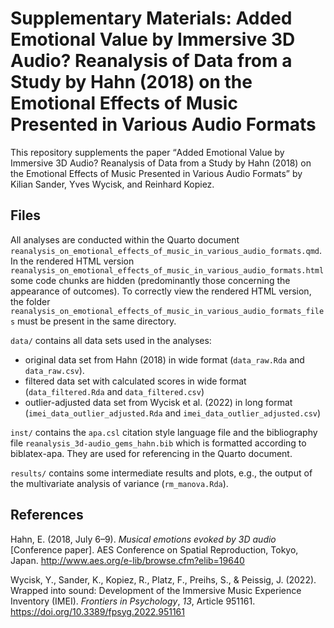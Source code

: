 # Supplementary Materials: Added Emotional Value by Immersive 3D Audio? Reanalysis of Data from a Study by Hahn (2018) on the Emotional Effects of Music Presented in Various Audio Formats
This repository supplements the paper <q>Added Emotional Value by Immersive 3D Audio? Reanalysis of Data from a Study by Hahn (2018) on the Emotional Effects of Music Presented in Various Audio Formats</q> by Kilian Sander, Yves Wycisk, and Reinhard Kopiez.

## Files
All analyses are conducted within the Quarto document
`reanalysis_on_emotional_effects_of_music_in_various_audio_formats.qmd`.
In the rendered HTML version
`reanalysis_on_emotional_effects_of_music_in_various_audio_formats.html`
some code chunks are hidden
(predominantly those concerning the appearance of outcomes).
To correctly view the rendered HTML version, the folder
`reanalysis_on_emotional_effects_of_music_in_various_audio_formats_files`
must be present in the same directory.

`data/` contains all data sets used in the analyses:

* original data set from Hahn (2018) in wide format (`data_raw.Rda` and `data_raw.csv`).
* filtered data set with calculated scores in wide format (`data_filtered.Rda` and `data_filtered.csv`)
* outlier-adjusted data set from Wycisk et al. (2022) in long format (`imei_data_outlier_adjusted.Rda` and `imei_data_outlier_adjusted.csv`)

`inst/` contains the `apa.csl` citation style language file and the bibliography file `reanalysis_3d-audio_gems_hahn.bib` which is formatted according to biblatex-apa. They are used for referencing in the Quarto document.

`results/` contains some intermediate results and plots, e.g., the output of the multivariate analysis of variance (`rm_manova.Rda`).

## References
Hahn, E. (2018, July 6&#8211;9). *Musical emotions evoked by 3D audio* [Conference paper]. AES Conference on Spatial Reproduction, Tokyo, Japan. http://www.aes.org/e-lib/browse.cfm?elib=19640

Wycisk, Y., Sander, K., Kopiez, R., Platz, F., Preihs, S., & Peissig, J. (2022). Wrapped into sound: Development of the Immersive Music Experience Inventory (IMEI). *Frontiers in Psychology*, *13*, Article 951161. https://doi.org/10.3389/fpsyg.2022.951161

